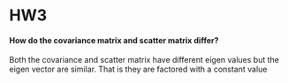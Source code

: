 # HW3

#### How do the covariance matrix and scatter matrix differ? 
Both the covariance and scatter matrix have different eigen values but the eigen vector are similar. That is they are factored with a constant value
